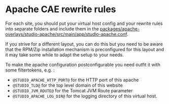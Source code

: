 Apache CAE rewrite rules
=========================

For each site, you should put your virtual host config and your rewrite rules into separate folders and include them in the
[packages/apache-overlays/studio-apache/src/main/app/studio-apache.conf](studio-apache.conf).

If you strive for a different layout, you can do this but you need to be aware that the RPM/Zip installation mechanism is
preconfigured for this layout and it may take some while to adapt the setup to your needs.

To make the apache configuration postconfigurable you need outfit it with some filtertokens, e.g. :

* ```@STUDIO_APACHE_HTTP_PORT@``` for the HTTP port of this apache
* ```@STUDIO_TLD@``` for the top level domain of this website
* ```@STUDIO_JVM_ROUTE@``` for the Tomcat JVM Route parameter
* ```@STUDIO_APACHE_LOG_DIR@``` for the logging directory of this virtual host.

